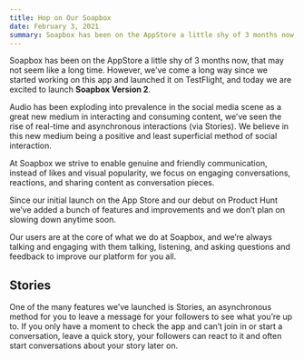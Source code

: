 ```yaml
---
title: Hop on Our Soapbox
date: February 3, 2021
summary: Soapbox has been on the AppStore a little shy of 3 months now, that may not seem like a long time. However, we’ve come a long way since we started working on this app and launched it on TestFlight, and today we are excited to launch Soapbox Version 2.
---
```


Soapbox has been on the AppStore a little shy of 3 months now, that may not seem like a long time. However, we’ve come a long way since we started working on this app and launched it on TestFlight, and today we are excited to launch **Soapbox Version 2**.

Audio has been exploding into prevalence in the social media scene as a great new medium in interacting and consuming content, we’ve seen the rise of real-time and asynchronous interactions (via Stories). We believe in this new medium being a positive and least superficial method of social interaction.

At Soapbox we strive to enable genuine and friendly communication, instead of likes and visual popularity, we focus on engaging conversations, reactions, and sharing content as conversation pieces.

Since our initial launch on the App Store and our debut on Product Hunt we’ve added a bunch of features and improvements and we don’t plan on slowing down anytime soon.

Our users are at the core of what we do at Soapbox, and we’re always talking and engaging with them talking, listening, and asking questions and feedback to improve our platform for you all.

## Stories

One of the many features we’ve launched is Stories, an asynchronous method for you to leave a message for your followers to see what you’re up to. If you only have a moment to check the app and can’t join in or start a conversation, leave a quick story, your followers can react to it and often start conversations about your story later on.
